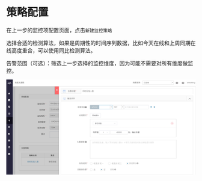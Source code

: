 # 策略配置

在上一步的监控项配置页面，点击`新建监控策略`

选择合适的检测算法，如果是周期性的时间序列数据，比如今天在线和上周同期在线高度重合，可以使用同比检测算法。

告警范围（可选）：筛选上一步选择的监控维度，因为可能不需要对所有维度做监控。

![](../../assets/15371565378100.jpg)
